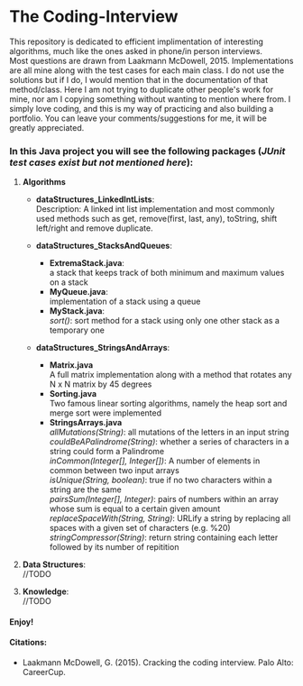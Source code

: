 # The Coding-Interview
  This repository is dedicated to efficient implimentation of interesting algorithms, much like the ones asked in phone/in person interviews. </br> Most questions are drawn from Laakmann McDowell, 2015. Implementations are all mine along with the test cases for each main class. I do not use the solutions but if I do, I would mention that in the documentation of that method/class. Here I am not trying to duplicate other people's work for mine, nor am I copying something without wanting to mention where from. I simply love coding, and this is my way of practicing and also building a portfolio. You can leave your comments/suggestions for me, it will be greatly appreciated.
### In this Java project you will see the following packages (*JUnit test cases exist but not mentioned here*):

   1. **Algorithms**
   
      * **dataStructures_LinkedIntLists**:  
         Description: A linked int list implementation and most commonly used methods such as get, remove(first, last, any), toString, shift left/right and remove duplicate. 
      
      * **dataStructures_StacksAndQueues**:  
         - **ExtremaStack.java**:  
            a stack that keeps track of both minimum and maximum values on a stack   
         - **MyQueue.java**:  
            implementation of a stack using a queue  
         - **MyStack.java**:  
            *sort()*: sort method for a stack using only one other stack as a temporary one
      
      * **dataStructures_StringsAndArrays**:  
         - **Matrix.java**  
            A full matrix implementation along with a method that rotates any N x N matrix by 45 degrees  
         - **Sorting.java**  
            Two famous linear sorting algorithms, namely the heap sort and merge sort were implemented  
         - **StringsArrays.java**  
               *allMutations(String)*: all mutations of the letters in an input string  
               *couldBeAPalindrome(String)*: whether a series of characters in a string could form a Palindrome  
               *inCommon(Integer[], Integer[])*: A number of elements in common between two input arrays  
               *isUnique(String, boolean)*: true if no two characters within a string are the same  
               *pairsSum(Integer[], Integer)*: pairs of numbers within an array whose sum is equal to a certain given amount  
               *replaceSpaceWith(String, String)*: URLify a string by replacing all spaces with a given set of characters (e.g. %20)
               *stringCompressor(String)*: return string containing each letter followed by its number of repitition  
      
   2. **Data Structures**:  
      //TODO
   3. **Knowledge**:  
      //TODO
  
#### Enjoy!

#### Citations:
- Laakmann McDowell, G. (2015). Cracking the coding interview. Palo Alto: CareerCup.
